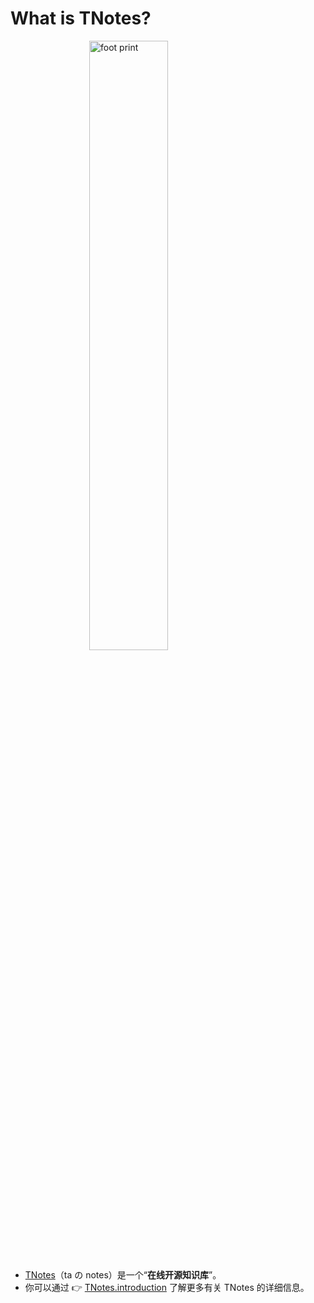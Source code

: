 # What is TNotes?

<a href="https://tnotesjs.github.io/TNotes/" target="_blank">
  <img src="https://tdahuyou.github.io/TNotes.introduction/logo.png" alt="foot print" title="TNotes logo" style="display: block; margin: auto; width: 50%;" />
</a>

- [TNotes](https://tnotesjs.github.io/TNotes/)（ta の notes）是一个“**在线开源知识库**”。
- 你可以通过 👉 [TNotes.introduction](https://tdahuyou.github.io/TNotes.introduction) 了解更多有关 TNotes 的详细信息。
